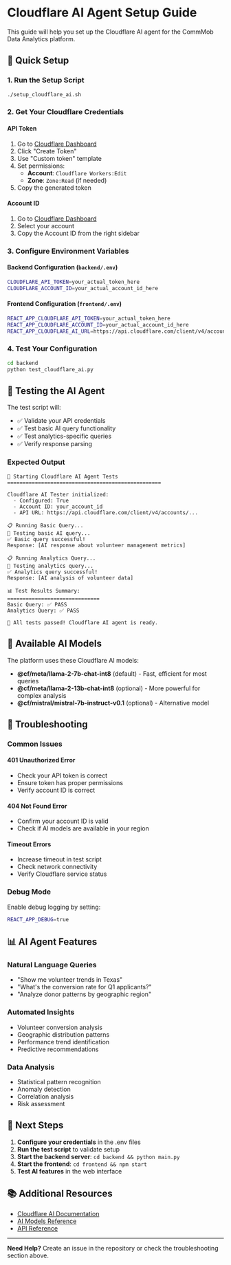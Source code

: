 # Cloudflare AI Agent Setup Guide

This guide will help you set up the Cloudflare AI agent for the CommMob Data Analytics platform.

## 🚀 Quick Setup

### 1. Run the Setup Script
```bash
./setup_cloudflare_ai.sh
```

### 2. Get Your Cloudflare Credentials

#### API Token
1. Go to [Cloudflare Dashboard](https://dash.cloudflare.com/profile/api-tokens)
2. Click "Create Token"
3. Use "Custom token" template
4. Set permissions:
   - **Account**: `Cloudflare Workers:Edit`
   - **Zone**: `Zone:Read` (if needed)
5. Copy the generated token

#### Account ID
1. Go to [Cloudflare Dashboard](https://dash.cloudflare.com/)
2. Select your account
3. Copy the Account ID from the right sidebar

### 3. Configure Environment Variables

#### Backend Configuration (`backend/.env`)
```bash
CLOUDFLARE_API_TOKEN=your_actual_token_here
CLOUDFLARE_ACCOUNT_ID=your_actual_account_id_here
```

#### Frontend Configuration (`frontend/.env`)
```bash
REACT_APP_CLOUDFLARE_API_TOKEN=your_actual_token_here
REACT_APP_CLOUDFLARE_ACCOUNT_ID=your_actual_account_id_here
REACT_APP_CLOUDFLARE_AI_URL=https://api.cloudflare.com/client/v4/accounts
```

### 4. Test Your Configuration

```bash
cd backend
python test_cloudflare_ai.py
```

## 🧪 Testing the AI Agent

The test script will:
- ✅ Validate your API credentials
- ✅ Test basic AI query functionality
- ✅ Test analytics-specific queries
- ✅ Verify response parsing

### Expected Output
```
🚀 Starting Cloudflare AI Agent Tests
==================================================

Cloudflare AI Tester initialized:
  - Configured: True
  - Account ID: your_account_id
  - API URL: https://api.cloudflare.com/client/v4/accounts/...

📋 Running Basic Query...
🧪 Testing basic AI query...
✅ Basic query successful!
Response: [AI response about volunteer management metrics]

📋 Running Analytics Query...
🧪 Testing analytics query...
✅ Analytics query successful!
Response: [AI analysis of volunteer data]

📊 Test Results Summary:
==============================
Basic Query: ✅ PASS
Analytics Query: ✅ PASS

🎉 All tests passed! Cloudflare AI agent is ready.
```

## 🤖 Available AI Models

The platform uses these Cloudflare AI models:

- **@cf/meta/llama-2-7b-chat-int8** (default) - Fast, efficient for most queries
- **@cf/meta/llama-2-13b-chat-int8** (optional) - More powerful for complex analysis
- **@cf/mistral/mistral-7b-instruct-v0.1** (optional) - Alternative model

## 🔧 Troubleshooting

### Common Issues

#### 401 Unauthorized Error
- Check your API token is correct
- Ensure token has proper permissions
- Verify account ID is correct

#### 404 Not Found Error
- Confirm your account ID is valid
- Check if AI models are available in your region

#### Timeout Errors
- Increase timeout in test script
- Check network connectivity
- Verify Cloudflare service status

### Debug Mode
Enable debug logging by setting:
```bash
REACT_APP_DEBUG=true
```

## 📊 AI Agent Features

### Natural Language Queries
- "Show me volunteer trends in Texas"
- "What's the conversion rate for Q1 applicants?"
- "Analyze donor patterns by geographic region"

### Automated Insights
- Volunteer conversion analysis
- Geographic distribution patterns
- Performance trend identification
- Predictive recommendations

### Data Analysis
- Statistical pattern recognition
- Anomaly detection
- Correlation analysis
- Risk assessment

## 🚀 Next Steps

1. **Configure your credentials** in the .env files
2. **Run the test script** to validate setup
3. **Start the backend server**: `cd backend && python main.py`
4. **Start the frontend**: `cd frontend && npm start`
5. **Test AI features** in the web interface

## 📚 Additional Resources

- [Cloudflare AI Documentation](https://developers.cloudflare.com/workers-ai/)
- [AI Models Reference](https://developers.cloudflare.com/workers-ai/models/)
- [API Reference](https://developers.cloudflare.com/api/)

---

**Need Help?** Create an issue in the repository or check the troubleshooting section above.
